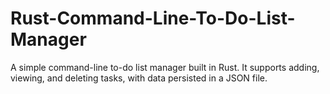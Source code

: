 # Rust-Command-Line-To-Do-List-Manager
A simple command-line to-do list manager built in Rust. It supports adding, viewing, and deleting tasks, with data persisted in a JSON file.
